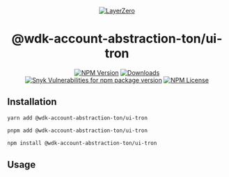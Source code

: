 <p align="center">
  <a href="https://layerzero.network">
    <img alt="LayerZero" style="max-width: 500px" src="https://d3a2dpnnrypp5h.cloudfront.net/bridge-app/lz.png"/>
  </a>
</p>

<h1 align="center">@wdk-account-abstraction-ton/ui-tron</h1>

<!-- The badges section -->
<p align="center">
  <!-- Shields.io NPM published package version -->
  <a href="https://www.npmjs.com/package/@wdk-account-abstraction-ton/ui-tron"><img alt="NPM Version" src="https://img.shields.io/npm/v/@wdk-account-abstraction-ton/ui-tron"/></a>
  <!-- Shields.io NPM downloads -->
  <a href="https://www.npmjs.com/package/@wdk-account-abstraction-ton/ui-tron"><img alt="Downloads" src="https://img.shields.io/npm/dm/@wdk-account-abstraction-ton/ui-tron"/></a>
  <!-- Shields.io vulnerabilities -->
  <a href="https://www.npmjs.com/package/@wdk-account-abstraction-ton/ui-tron"><img alt="Snyk Vulnerabilities for npm package version" src="https://img.shields.io/snyk/vulnerabilities/npm/@wdk-account-abstraction-ton/ui-tron"/></a>
  <!-- Shields.io license badge -->
  <a href="https://www.npmjs.com/package/@wdk-account-abstraction-ton/ui-tron"><img alt="NPM License" src="https://img.shields.io/npm/l/@wdk-account-abstraction-ton/ui-tron"/></a>
</p>

## Installation

```bash
yarn add @wdk-account-abstraction-ton/ui-tron

pnpm add @wdk-account-abstraction-ton/ui-tron

npm install @wdk-account-abstraction-ton/ui-tron
```

## Usage
